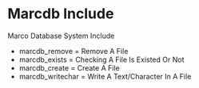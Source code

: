 # Marcdb Include
Marco Database System Include

- marcdb_remove = Remove A File
- marcdb_exists = Checking A File Is Existed Or Not
- marcdb_create = Create A File
- marcdb_writechar = Write A Text/Character In A File
